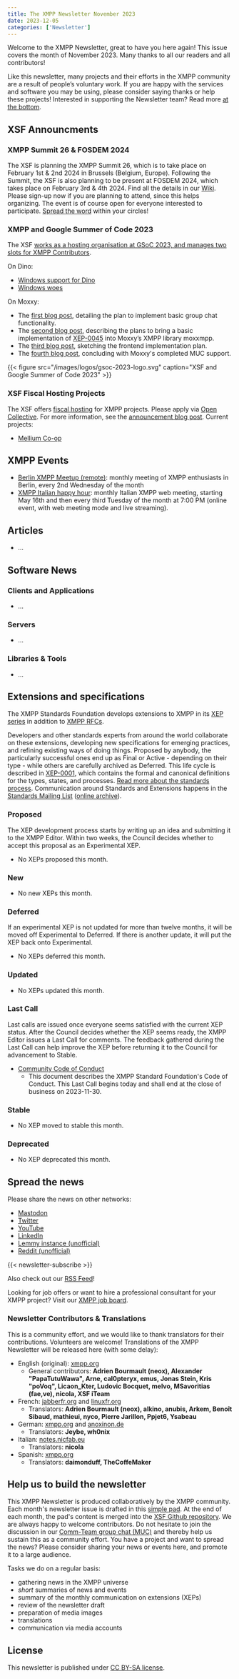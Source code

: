```yaml
---
title: The XMPP Newsletter November 2023
date: 2023-12-05
categories: ['Newsletter']
---
```


Welcome to the XMPP Newsletter, great to have you here again! This issue covers the month of November 2023.
Many thanks to all our readers and all contributors!

Like this newsletter, many projects and their efforts in the XMPP community are a result of people’s voluntary work. If you are happy with the services and software you may be using, please consider saying thanks or help these projects! Interested in supporting the Newsletter team? Read more [at the bottom](#help-us-to-build-the-newsletter).

## XSF Announcments

### XMPP Summit 26 & FOSDEM 2024

The XSF is planning the XMPP Summit 26, which is to take place on February 1st & 2nd 2024 in Brussels (Belgium, Europe). Following the Summit, the XSF is also planning to be present at FOSDEM 2024, which takes place on February 3rd & 4th 2024. Find all the details in our [Wiki](https://wiki.xmpp.org/web/Conferences/Summit_26). Please sign-up now if you are planning to attend, since this helps organizing. The event is of course open for everyone interested to participate. [Spread the word](https://fosstodon.org/@xmpp/111313123888872184) within your circles!

### XMPP and Google Summer of Code 2023

The XSF [works as a hosting organisation at GSoC 2023, and manages two slots for XMPP Contributors](https://xmpp.org/2023/02/xmpp-at-google-summer-of-code-2023/).

On Dino:

- [Windows support for Dino](https://hrxi.github.io/gsoc/blog/windows-support-for-dino)
- [Windows woes](https://hrxi.github.io/gsoc/blog/windows-woes)

On Moxxy:

- The [first blog post](https://moxxy.org/posts/2023-05-06-Groupchat-GSoC-Project.html), detailing the plan to implement basic group chat functionality.
- The [second blog post](https://moxxy.org/posts/2023-06-17-XEP-0045-In-Moxxmpp.html), describing the plans to bring a basic implementation of [XEP-0045](https://xmpp.org/extensions/xep-0045.html) into Moxxy’s XMPP library moxxmpp.
- The [third blog post](https://moxxy.org/posts/2023-07-24-Join-MUC-With-Moxxy.html), sketching the frontend implementation plan.
- The [fourth blog post](https://moxxy.org/posts/2023-08-20-Moxxy-MUC-GSoC-Final-Report.html), concluding with Moxxy's completed MUC support.

{{< figure src="/images/logos/gsoc-2023-logo.svg" caption="XSF and Google Summer of Code 2023" >}}

### XSF Fiscal Hosting Projects

The XSF offers [fiscal hosting](https://xmpp.org/community/fiscalhost/) for XMPP projects. Please apply via [Open Collective](https://opencollective.com/xmpp). For more information, see the [announcement blog post](https://xmpp.org/2021/09/the-xsf-as-a-fiscal-host/). Current projects:

- [Mellium Co-op](https://opencollective.com/mellium)

## XMPP Events

- [Berlin XMPP Meetup (remote)](https://mov.im/?node/pubsub.movim.eu/berlin-xmpp-meetup): monthly meeting of XMPP enthusiasts in Berlin, every 2nd Wednesday of the month
- [XMPP Italian happy hour](https://tube.nicfab.eu/c/xmpp): monthly Italian XMPP web meeting, starting May 16th and then every third Tuesday of the month at 7:00 PM (online event, with web meeting mode and live streaming).

## Articles

- ...

## Software News

### Clients and Applications

- ...

### Servers

- ...

### Libraries & Tools

- ...

## Extensions and specifications

The XMPP Standards Foundation develops extensions to XMPP in its [XEP series](https://xmpp.org/extensions/) in addition to [XMPP RFCs](https://xmpp.org/rfcs/).

Developers and other standards experts from around the world collaborate on these extensions, developing new specifications for emerging practices, and refining existing ways of doing things. Proposed by anybody, the particularly successful ones end up as Final or Active - depending on their type - while others are carefully archived as Deferred. This life cycle is described in [XEP-0001](https://xmpp.org/extensions/xep-0001.html), which contains the formal and canonical definitions for the types, states, and processes. [Read more about the standards process](https://xmpp.org/about/standards-process.html). Communication around Standards and Extensions happens in the [Standards Mailing List](https://mail.jabber.org/mailman/listinfo/standards) ([online archive](https://mail.jabber.org/pipermail/standards/)).

### Proposed

The XEP development process starts by writing up an idea and submitting it to the XMPP Editor. Within two weeks, the Council decides whether to accept this proposal as an Experimental XEP.

- No XEPs proposed this month.

### New

- No new XEPs this month.

### Deferred

If an experimental XEP is not updated for more than twelve months, it will be moved off Experimental to Deferred. If there is another update, it will put the XEP back onto Experimental.

- No XEPs deferred this month.

### Updated

- No XEPs updated this month.

### Last Call

Last calls are issued once everyone seems satisfied with the current XEP status. After the Council decides whether the XEP seems ready, the XMPP Editor issues a Last Call for comments. The feedback gathered during the Last Call can help improve the XEP before returning it to the Council for advancement to Stable.

- [Community Code of Conduct](https://xmpp.org/extensions/xep-0458.html)
  - This document describes the XMPP Standard Foundation's Code of Conduct. This Last Call begins today and shall end at the close of business on 2023-11-30.

### Stable

- No XEP moved to stable this month.

### Deprecated

- No XEP deprecated this month.

## Spread the news

Please share the news on other networks:

- [Mastodon](https://fosstodon.org/@xmpp/)
- [Twitter](https://twitter.com/xmpp)
- [YouTube](https://www.youtube.com/channel/UCf3Kq2ElJDFQhYDdjn18RuA)
- [LinkedIn](https://www.linkedin.com/company/xmpp-standards-foundation/)
- [Lemmy instance (unofficial)](https://slrpnk.net/c/xmpp)
- [Reddit (unofficial)](https://www.reddit.com/r/xmpp/)

{{< newsletter-subscribe >}}

Also check out our [RSS Feed](https://xmpp.org/feeds/all.atom.xml)!

Looking for job offers or want to hire a professional consultant for your XMPP project? Visit our [XMPP job board](https://xmpp.work/).

### Newsletter Contributors & Translations

This is a community effort, and we would like to thank translators for their contributions. Volunteers are welcome! Translations of the XMPP Newsletter will be released here (with some delay):

- English (original): [xmpp.org](https://xmpp.org/categories/newsletter/)
  - General contributors: **Adrien Bourmault (neox), Alexander "PapaTutuWawa", Arne, cal0pteryx, emus, Jonas Stein, Kris "poVoq", Licaon_Kter, Ludovic Bocquet, melvo, MSavoritias (fae,ve), nicola, XSF iTeam**
- French: [jabberfr.org](https://news.jabberfr.org/category/newsletter/) and [linuxfr.org](https://linuxfr.org/tags/xmpp/public)
  - Translators: **Adrien Bourmault (neox), alkino, anubis, Arkem, Benoît Sibaud, mathieui, nyco, Pierre Jarillon, Ppjet6, Ysabeau**
- German: [xmpp.org](https://xmpp.org/categories/newsletter/) and [anoxinon.de](https://anoxinon.de/blog/)
  - Translators: **Jeybe, wh0nix**
- Italian: [notes.nicfab.eu](https://notes.nicfab.eu)
  - Translators: **nicola**
- Spanish: [xmpp.org](https://xmpp.org/categories/newsletter/)
  - Translators: **daimonduff, TheCoffeMaker**

## Help us to build the newsletter

This XMPP Newsletter is produced collaboratively by the XMPP community. Each month's newsletter issue is drafted in this [simple pad](https://pad.nixnet.services/oHnY_ZvLT8SoFyCqIC2ung). At the end of each month, the pad's content is merged into the [XSF Github repository](https://github.com/xsf/xmpp.org/milestone/3). We are always happy to welcome contributors. Do not hesitate to join the discussion in our [Comm-Team group chat (MUC)](xmpp:commteam@muc.xmpp.org?join) and thereby help us sustain this as a community effort. You have a project and want to spread the news? Please consider sharing your news or events here, and promote it to a large audience.

Tasks we do on a regular basis:

- gathering news in the XMPP universe
- *short* summaries of news and events
- summary of the monthly communication on extensions (XEPs)
- review of the newsletter draft
- preparation of media images
- translations
- communication via media accounts

## License

This newsletter is published under [CC BY-SA license](https://creativecommons.org/licenses/by-sa/4.0/).
